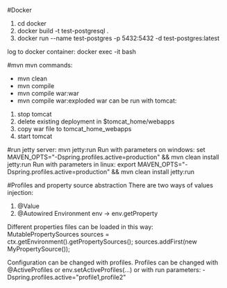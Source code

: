 #Docker
1. cd docker
2. docker build -t test-postgresql .
3. docker run --name test-postgres -p 5432:5432 -d test-postgres:latest

log to docker container:
docker exec -it <mycontainer> bash

#mvn
mvn commands:
- mvn clean
- mvn compile
- mvn compile war:war
- mvn compile war:exploded
war can be run with tomcat:
1. stop tomcat
2. delete existing deployment in $tomcat_home/webapps
3. copy war file to tomcat_home_webapps
4. start tomcat

#run jetty server:
mvn jetty:run
Run with parameters on windows: set MAVEN_OPTS="-Dspring.profiles.active=production" && mvn clean install jetty:run
Run with parameters in linux: export MAVEN_OPTS="-Dspring.profiles.active=production" && mvn clean install jetty:run

#Profiles and property source abstraction
There are two ways of values injection:
1. @Value
2. @Autowired Environment env -> env.getProperty

Different properties files can be loaded in this way:
MutablePropertySources sources = ctx.getEnvironment().getPropertySources();
sources.addFirst(new MyPropertySource());

Configuration can be changed with profiles. Profiles can be changed with @ActiveProfiles or env.setActiveProfiles(...)
or with run parameters: -Dspring.profiles.active="profile1,profile2"